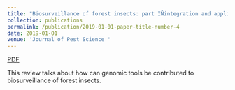 ```yaml
---
title: "Biosurveillance of forest insects: part IÑintegration and application of genomic tools to the surveillance of non_native forest insects"
collection: publications
permalink: /publication/2019-01-01-paper-title-number-4
date: 2019-01-01
venue: 'Journal of Pest Science '
---
```


<a href='http://mimingcui.github.io/files/JPestScience2018_I_Roe.pdf'>PDF</a>

This review talks about how can genomic tools be contributed to biosurveillance of forest insects.
